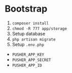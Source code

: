 # Bootstrap

1. `composer install`
2. `chmod -R 777 app/storage`
3. Setup database
4. `php artisan migrate`
5. Setup `.env.php`
 * `PUSHER_APP_KEY`
 * `PUSHER_APP_SECRET`
 * `PUSHER_APP_ID`
